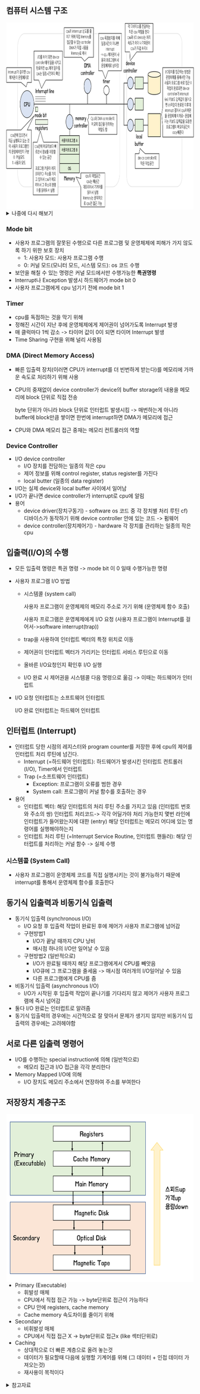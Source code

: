 ## 컴퓨터 시스템 구조

<img src='./img/0x02_컴퓨터시스템구조필기.png' width="950" height="500" align="left">



<details>
  <summary>나중에 다시 해보기</summary>
  <div markdown="1">
    <img src='./img/0x02_컴퓨터시스템구조.png' width="900" height="450" align="left">
  </div>
</details>



### Mode bit

- 사용자 프로그램의 잘못된 수행으로 다른 프로그램 및 운영체제에 피해가 가지 않도록 하기 위한 보호 장치
  - 1: 사용자 모드: 사용자 프로그램 수행
  - 0: 커널 모드(모니터 모드, 시스템 모드): os 코드 수행
- 보안을 해칠 수 있는 명령은 커널 모드에서만 수행가능한 **특권명령**
- Interrupt나 Exception 발생시 하드웨어가 mode bit 0
- 사용자 프로그램에게 cpu 넘기기 전에 mode bit 1

### Timer

- cpu를 독점하는 것을 막기 위해
- 정해진 시간이 지난 후에 운영체제에게 제어권이 넘어가도록 Interrupt 발생
- 매 클럭마다 1씩 감소 -> 타이머 값이 0이 되면 타이머 Interrupt 발생
- Time Sharing 구현을 위해 널리 사용됨

### DMA (Direct Memory Access)

- 빠른 입출력 장치(이러면 CPU가 interrupt를 더 빈번하게 받는다)를 메모리에 가까운 속도로 처리하기 위해 사용

- CPU의 중재없이 device controller가 device의 buffer storage의 내용을 메모리에 block 단위로 직접 전송

  byte 단위가 아니라 block 단위로 인터럽트 발생시킴 -> 매번하는게 아니라 buffer에 block만큼 쌓이면 한번에 interrupt하면 DMA가 메모리에 접근

- CPU와 DMA 메모리 접근 중재는 메모리 컨트롤러의 역할

### Device Controller

- I/O device controller
  - I/O 장치를 전담하는 일종의 작은 cpu
  - 제어 정보를 위해 control register, status register를 가진다
  - local butter (일종의 data register)
- I/O는 실제 device와 local buffer 사이에서 일어남
- I/O가 끝나면 device controller가 interrupt로 cpu에 알림
- 용어
  - device driver(장치구동기) - software
    os 코드 중 각 장치별 처리 루틴
    cf) 디바이스가 동작하기 위해 device controller 안에 있는 코드 -> 펌웨어
  - device controller(장치제어기) - hardware
    각 장치를 관리하는 일종의 작은 cpu

## 입출력(I/O)의 수행

- 모든 입출력 명령은 특권 명령 -> mode bit 이 0 일때 수행가능한 명령

- 사용자 프로그램 I/O 방법

  - 시스템콜 (system call)

    사용자 프로그램이 운영체제의 메모리 주소로 가기 위해 (운영체제 함수 호출)

    사용자 프로그램은 운영체제에게 I/O 요청 (사용자 프로그램이 Interrupt를 걸어서->software interrupt(trap))

  - trap을 사용하여 인터럽트 벡터의 특정 위치로 이동

  - 제어권이 인터럽트 벡터가 가리키는 인터럽트 서비스 루틴으로 이동

  - 올바른 I/O요청인지 확인후 I/O 실행

  - I/O 완료 시 제어권을 시스템콜 다음 명령으로 옮김 -> 이때는 하드웨어가 인터럽트

- I/O 요청 인터럽트는 소프트웨어 인터럽트

  I/O 완료 인터럽트는 하드웨어 인터럽트

## 인터럽트 (Interrupt)

- 인터럽트 당한 시점의 레지스터와 program counter를 저장한 후에 cpu의 제어를 인터럽트 처리 루틴에 넘긴다.
  - Interrupt (=하드웨어 인터럽트): 하드웨어가 발생시킨 인터럽트
    컨트롤러(I/O), Timer에서 인터럽트
  - Trap (=소프트웨어 인터럽트)
    - Exception: 프로그램이 오류를 범한 경우
    - System call: 프로그램이 커널 함수를 호출하는 경우
- 용어
  - 인터럽트 벡터: 해당 인터럽트의 처리 루틴 주소를 가지고 있음 (인터럽트 번호와 주소의 쌍)
    인터럽트 처리코드-> 각각 어딜가야 처리 가능한지
    몇번 라인에 인터럽트가 들어왔는지에 대한 (entry) 해당 인터럽트는 메모리 어디에 있는 명령어를 실행해야하는지
  - 인터럽트 처리 루틴 (=Interrupt Service Routine, 인터럽트 핸들러): 해당 인터럽트를 처리하는 커널 함수 -> 실제 수행

### 시스템콜 (System Call)

- 사용자 프로그램이 운영체제 코드를 직접 실행시키는 것이 불가능하기 때문에 interrupt를 통해서 운영체제 함수를 호출한다

## 동기식 입출력과 비동기식 입출력

- 동기식 입출력 (synchronous I/O)
  - I/O 요청 후 입출력 작업이 완료된 후에 제어가 사용자 프로그램에 넘어감
  - 구현방법1
    - I/O가 끝날 때까지 CPU 낭비
    - 매시점 하나의 I/O만 일어날 수 있음
  - 구현방법2 (일반적으로)
    - I/O가 완료될 때까지 해당 프로그램에게서 CPU를 빼앗음
    - I/O큐에 그 프로그램을 줄세움 -> 매시점 여러개의 I/O일어날 수 있음
    - 다른 프로그램에게 CPU를 줌
- 비동기식 입출력 (asynchronous I/O)
  - I/O가 시작된 후 입출력 작업이 끝나기를 기다리지 않고 제어가 사용자 프로그램에 즉시 넘어감
- 둘다 I/O 완료는 인터럽트로 알려줌
- 동기식 입출력의 경우에는 시간적으로 잘 맞아서 문제가 생기지 않지만 비동기식 입출력의 경우에는 고려헤야함

## 서로 다른 입출력 명령어

- I/O를 수행하는 special instruction에 의해 (일반적으로)
  - 메모리 접근과 I/O 접근을 각각 분리한다
- Memory Mapped I/O에 의해
  - I/O 장치도 메모리 주소에서 연장하여 주소를 부여한다

## 저장장치 계층구조

<img src='./img/0x02_저장장치계층구조.png' width="700" height="450" align="left">



- Primary (Executable)
  - 휘발성 매체
  - CPU에서 직접 접근 가능 -> byte단위로 접근이 가능하다
  - CPU 안에 registers, cache memory
  - Cache memory 속도차이를 줄이기 위해
- Secondary
  - 비휘발성 매체
  - CPU에서 직접 접근 X -> byte단위로 접근x (like 섹터단위로)
- Caching
  - 상대적으로 더 빠른 계층으로 올려 놓는것
  - 데이터가 필요할때 다음에 실행할 기계어를 위해 (그 데이터 + 인접 데이터 가져오는것)
  - 재사용이 목적이다





<details>
  <summary>참고자료</summary>
  <div markdown="1">
    http://www.kocw.or.kr/home/search/kemView.do?kemId=1046323<br>
    Operating System Concepts 10th edition<br>
  </div>
</details>

